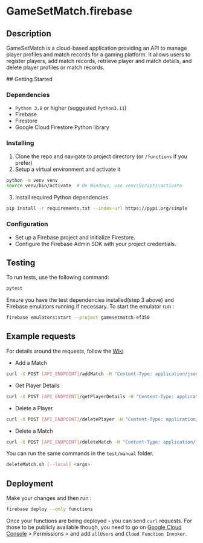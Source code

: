 # GameSetMatch.firebase

## Description

GameSetMatch is a cloud-based application providing an API to manage player profiles and match records for a gaming platform. It allows users to register players, add match records, retrieve player and match details, and delete player profiles or match records.

## Getting Started

### Dependencies

- `Python 3.8` or higher (suggested `Python3.11`)
- Firebase
- Firestore
- Google Cloud Firestore Python library

### Installing

1. Clone the repo and navigate to project directory (or `/functions` if you prefer)
2. Setup a virtual environment and activate it

```bash
python -m venv venv
source venv/bin/activate  # On Windows, use venv\Scripts\activate
```

3. Install required Python dependencies

```bash
pip install -r requirements.txt --index-url https://pypi.org/simple
```

### Configuration

- Set up a Firebase project and initialize Firestore.
- Configure the Firebase Admin SDK with your project credentials.

## Testing

To run tests, use the following command:

```bash
pytest
```

Ensure you have the test dependencies installed(step 3 above) and Firebase emulators running if necessary. To start the emulator run : 

```bash
firebase emulators:start --project gamesetmatch-ef350
```

## Example requests

For details around the requests, follow the [Wiki](https://github.com/ignacioch/GameSetMatch.firebase/wiki/Requests)


- Add a Match
```bash
curl -X POST [API_ENDPOINT]/addMatch -H "Content-Type: application/json" -d '{"player_a_id": "1", "player_b_id": "2", "score": "6-3, 6-4", "date": "2023-03-28", "location": "Court 1"}'
```

- Get Player Details
```bash
curl -X POST [API_ENDPOINT]/getPlayerDetails -H "Content-Type: application/json" -d '{"player_id": "1"}'
```

- Delete a Player

```bash
curl -X POST [API_ENDPOINT]/deletePlayer -H "Content-Type: application/json" -d '{"player_id": "1"}'
```

- Delete a Match
```bash
curl -X POST [API_ENDPOINT]/deleteMatch -H "Content-Type: application/json" -d '{"match_id": "1"}'
```

You can run the same commands in the `test/manual` folder.

```bash
deleteMatch.sh [--local] <args>
```

## Deployment

Make your changes and then run :

```bash
firebase deploy --only functions
```

Once your functions are being deployed - you can send `curl` requests. For those to be publicly available though, you need to go on [Google Cloud Console](https://console.cloud.google.com/functions/list?env=gen2&project=gamesetmatch-ef350&tab=source) > Permissions > and add `allUsers` and `Cloud Function Invoker`.

